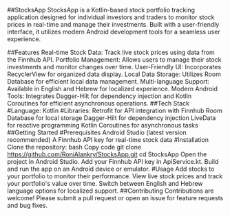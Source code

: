 ##StocksApp
StocksApp is a Kotlin-based stock portfolio tracking application designed for individual investors and traders to monitor stock prices in real-time and manage their investments. Built with a user-friendly interface, it utilizes modern Android development tools for a seamless user experience.

##Features
Real-time Stock Data: Track live stock prices using data from the Finnhub API.
Portfolio Management: Allows users to manage their stock investments and monitor changes over time.
User-Friendly UI: Incorporates RecyclerView for organized data display.
Local Data Storage: Utilizes Room Database for efficient local data management.
Multi-language Support: Available in English and Hebrew for localized experience.
Modern Android Tools: Integrates Dagger-Hilt for dependency injection and Kotlin Coroutines for efficient asynchronous operations.
##Tech Stack
#Language: Kotlin
#Libraries:
Retrofit for API integration with Finnhub
Room Database for local storage
Dagger-Hilt for dependency injection
LiveData for reactive programming
Kotlin Coroutines for asynchronous tasks
##Getting Started
#Prerequisites
Android Studio (latest version recommended)
A Finnhub API key for real-time stock data
#Installation
Clone the repository:
bash
Copy code
git clone https://github.com/RoniAlankry/StocksApp.git
cd StocksApp
Open the project in Android Studio.
Add your Finnhub API key in ApiService.kt.
Build and run the app on an Android device or emulator.
#Usage
Add stocks to your portfolio to monitor their performance.
View live stock prices and track your portfolio's value over time.
Switch between English and Hebrew language options for localized support.
##Contributing
Contributions are welcome! Please submit a pull request or open an issue for feature requests and bug fixes.
